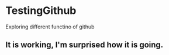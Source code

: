 # TestingGithub
Exploring different functino of github
## It is working, I'm surprised how it is going.
